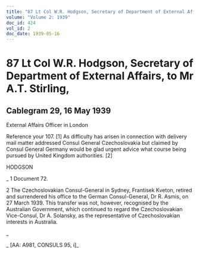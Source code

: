 ```yaml
---
title: "87 Lt Col W.R. Hodgson, Secretary of Department of External Affairs, to Mr A.T. Stirling,"
volume: "Volume 2: 1939"
doc_id: 424
vol_id: 2
doc_date: 1939-05-16
---
```


# 87 Lt Col W.R. Hodgson, Secretary of Department of External Affairs, to Mr A.T. Stirling,

## Cablegram 29, 16 May 1939

External Affairs Officer in London

Reference your 107. [1] As difficulty has arisen in connection with delivery mail matter addressed Consul General Czechoslovakia but claimed by Consul General Germany would be glad urgent advice what course being pursued by United Kingdom authorities. [2]

HODGSON

_ 1 Document 72.

2 The Czechoslovakian Consul-General in Sydney, Frantisek Kveton, retired and surrendered his office to the German Consul-General, Dr R. Asmis, on 27 March 1939. This transfer was not, however, recognised by the Australian Government, which continued to regard the Czechoslovakian Vice-Consul, Dr A. Solansky, as the representative of Czechoslovakian interests in Australia.

_

_ [AA: A981, CONSULS 95, i]_
